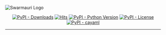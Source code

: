 ![Swarmauri Logo](https://res.cloudinary.com/dbjmpekvl/image/upload/v1730099724/Swarmauri-logo-lockup-2048x757_hww01w.png)

<p align="center">
    <a href="https://pypi.org/project/cayaml/">
        <img src="https://img.shields.io/pypi/dm/cayaml" alt="PyPI - Downloads"/></a>
    <a href="https://hits.sh/github.com/swarmauri/swarmauri-sdk/tree/master/pkgs/experimental/cayaml/">
        <img alt="Hits" src="https://hits.sh/github.com/swarmauri/swarmauri-sdk/tree/master/pkgs/experimental/cayaml.svg"/></a>
    <a href="https://pypi.org/project/cayaml/">
        <img src="https://img.shields.io/pypi/pyversions/cayaml" alt="PyPI - Python Version"/></a>
    <a href="https://pypi.org/project/cayaml/">
        <img src="https://img.shields.io/pypi/l/cayaml" alt="PyPI - License"/></a>
    <a href="https://pypi.org/project/cayaml/">
        <img src="https://img.shields.io/pypi/v/cayaml?label=cayaml&color=green" alt="PyPI - cayaml"/></a>

</p>

---

